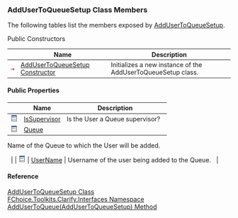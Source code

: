 ﻿### AddUserToQueueSetup Class Members

The following tables list the members exposed by [AddUserToQueueSetup](FChoice.Toolkits.Clarify~FChoice.Toolkits.Clarify.Interfaces.AddUserToQueueSetup.md).

Public Constructors

|   | Name | Description |
| --- | --- | --- |
| ![Public Constructor](dotnetimages/publicConstructor.png) | [AddUserToQueueSetup Constructor](FChoice.Toolkits.Clarify~FChoice.Toolkits.Clarify.Interfaces.AddUserToQueueSetup~_ctor.md) | Initializes a new instance of the AddUserToQueueSetup class.   |



#### Public Properties

|   | Name | Description |
| --- | --- | --- |
| ![Public Property](dotnetimages/publicProperty.png) | [IsSupervisor](FChoice.Toolkits.Clarify~FChoice.Toolkits.Clarify.Interfaces.AddUserToQueueSetup~IsSupervisor.md) | Is the User a Queue supervisor?   |
| ![Public Property](dotnetimages/publicProperty.png) | [Queue](FChoice.Toolkits.Clarify~FChoice.Toolkits.Clarify.Interfaces.AddUserToQueueSetup~Queue.md) | 
Name of the Queue to which the User will be added.

  |
| ![Public Property](dotnetimages/publicProperty.png) | [UserName](FChoice.Toolkits.Clarify~FChoice.Toolkits.Clarify.Interfaces.AddUserToQueueSetup~UserName.md) | Username of the user being added to the Queue.   |





#### Reference

[AddUserToQueueSetup Class](FChoice.Toolkits.Clarify~FChoice.Toolkits.Clarify.Interfaces.AddUserToQueueSetup.md)  
[FChoice.Toolkits.Clarify.Interfaces Namespace](FChoice.Toolkits.Clarify~FChoice.Toolkits.Clarify.Interfaces_namespace.md)  
[AddUserToQueue(AddUserToQueueSetup) Method](FChoice.Toolkits.Clarify~FChoice.Toolkits.Clarify.Interfaces.InterfacesToolkit~AddUserToQueue(AddUserToQueueSetup).md)